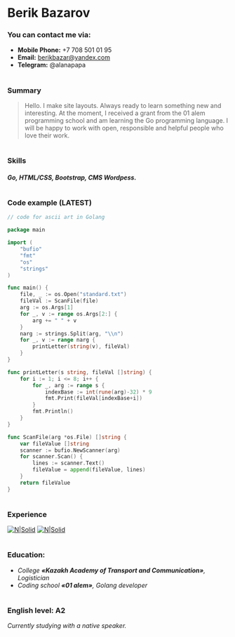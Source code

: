 #
# **Berik Bazarov**

### You can contact me via:
  - **Mobile Phone:** +7 708 501 01 95
  - **Email:** berikbazar@yandex.com
  - **Telegram:** @alanapapa
#
#
### Summary
>Hello. I make site layouts. Always ready to learn something new and interesting. At the moment, I received a grant from the 01 alem programming school and am learning the Go programming language.
>I will be happy to work with open, responsible and helpful people who love their work.
#
#
### Skills
##### *Go, HTML/CSS, Bootstrap, CMS Wordpess.*
#
#
### Code example (LATEST) 
```Go
// code for ascii art in Golang

package main

import (
    "bufio"
    "fmt"
    "os"
    "strings"
)

func main() {
    file, _ := os.Open("standard.txt")
    fileVal := ScanFile(file)
    arg := os.Args[1]
    for _, v := range os.Args[2:] {
        arg += " " + v
    }
    narg := strings.Split(arg, "\\n")
    for _, v := range narg {
        printLetter(string(v), fileVal)
    }
}

func printLetter(s string, fileVal []string) {
    for i := 1; i <= 8; i++ {
        for _, arg := range s {
            indexBase := int(rune(arg)-32) * 9
            fmt.Print(fileVal[indexBase+i])
        }
        fmt.Println()
    }
}

func ScanFile(arg *os.File) []string {
    var fileValue []string
    scanner := bufio.NewScanner(arg)
    for scanner.Scan() {
        lines := scanner.Text()
        fileValue = append(fileValue, lines)
    }
    return fileValue
}
```
#
#
### Experience
[![N|Solid](https://i.pinimg.com/600x315/2c/b6/70/2cb670b6ddd8922a1c1b2fee4f6f758c.jpg)](https://github.com/alanapapa)
[![N|Solid](https://upload.wikimedia.org/wikipedia/commons/thumb/6/6c/Codecademy.svg/1280px-Codecademy.svg.png)](https://www.codecademy.com/profiles/berikBazarov1552389791)
#
#
### Education:
- _College **«Kazakh Academy of Transport and Communication»**, Logistician_
- _Coding school **«01 alem»**, Golang developer_
#
#
### English level: **A2**
*Currently studying with a native speaker.*
#
#
